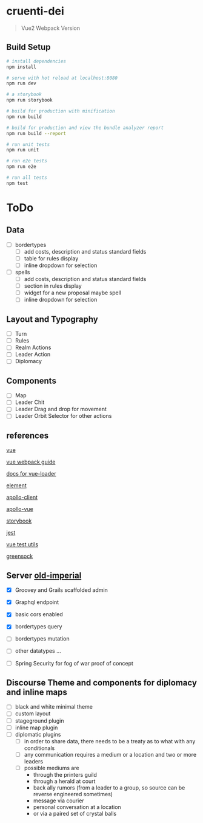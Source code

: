 # cruenti-dei

> Vue2 Webpack Version

## Build Setup

``` bash
# install dependencies
npm install

# serve with hot reload at localhost:8080
npm run dev

# a storybook
npm run storybook

# build for production with minification
npm run build

# build for production and view the bundle analyzer report
npm run build --report

# run unit tests
npm run unit

# run e2e tests
npm run e2e

# run all tests
npm test
```

# ToDo

## Data

- [ ] bordertypes
    - [ ] add costs, description and status standard fields
    - [ ] table for rules display
    - [ ] inline dropdown for selection
- [ ] spells
    - [ ] add costs, description and status standard fields
    - [ ] section in rules display
    - [ ] widget for a new proposal maybe spell
    - [ ] inline dropdown for selection

## Layout and Typography

- [ ] Turn
- [ ] Rules
- [ ] Realm Actions
- [ ] Leader Action
- [ ] Diplomacy

## Components

- [ ] Map
- [ ] Leader Chit
- [ ] Leader Drag and drop for movement
- [ ] Leader Orbit Selector for other actions

## references

[vue]()

[vue webpack guide](http://vuejs-templates.github.io/webpack/)

[docs for vue-loader](http://vuejs.github.io/vue-loader)

[element]()

[apollo-client]()

[apollo-vue]()

[storybook]()

[jest]()

[vue test utils]()

[greensock]()

## Server [old-imperial](https://github.com/Cortrah/old-imperial)

- [X] Groovey and Grails scaffolded admin
- [X] Graphql endpoint
- [X] basic cors enabled
- [X] bordertypes query
- [ ] bordertypes mutation
- [ ] other datatypes ...
- [ ] Spring Security for fog of war proof of concept


## Discourse Theme and components for diplomacy and inline maps

- [ ] black and white minimal theme
- [ ] custom layout
- [ ] stageground plugin
- [ ] inline map plugin
- [ ] diplomatic plugins
    - [ ] in order to share data, there needs to be a treaty as to what with any conditionals
    - [ ] any communication requires a medium or a location and two or more leaders
    - [ ] possible mediums are
        - through the printers guild
        - through a herald at court
        - back ally rumors (from a leader to a group, so source can be reverse engineered sometimes)
        - message via courier
        - personal conversation at a location
        - or via a paired set of crystal balls




